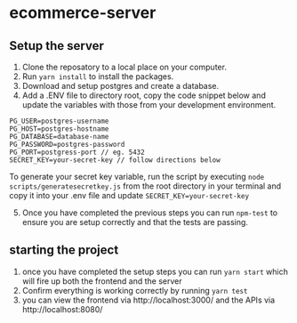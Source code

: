 # ecommerce-server

## Setup the server

1. Clone the reposatory to a local place on your computer.
2. Run `yarn install` to install the packages.
3. Download and setup postgres and create a database.
4. Add a .ENV file to directory root, copy the code snippet below and update the variables with those from your development environment.

```DEV_PORT=8080
PG_USER=postgres-username
PG_HOST=postgres-hostname
PG_DATABASE=database-name
PG_PASSWORD=postgres-password
PG_PORT=postgress-port // eg. 5432
SECRET_KEY=your-secret-key // follow directions below
```

To generate your secret key variable, run the script by executing `node scripts/generatesecretkey.js` from the root directory in your terminal and copy it into your .env file and update `SECRET_KEY=your-secret-key`

5. Once you have completed the previous steps you can run `npm-test` to ensure you are setup correctly and that the tests are passing.

## starting the project

1. once you have completed the setup steps you can run `yarn start` which will fire up both the frontend and the server
2. Confirm everything is working correctly by running `yarn test`
3. you can view the frontend via http://localhost:3000/ and the APIs via http://localhost:8080/
